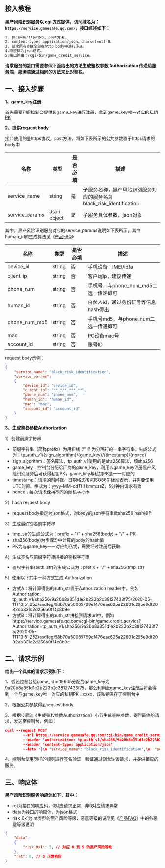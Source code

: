 ## 接入教程

**黑产风险识别服务以 cgi 方式提供，访问域名为：`https://service.gamesafe.qq.com/`，接口综述如下：**

```txt
1. 接口采用https协议，post方法。
2. content-type: application/json，charset=utf-8。
3. 请求所有参数全部在http body中进行传递。
4.响应体为json格式。
5.接口路由：/cgi-bin/game_credit_service。
```

**请求服务的接口需要参照下面给出的方法生成鉴权参数 Authorization 传递给服务端，服务端通过相同的方法来比对鉴权。**

## 一、接入步骤

**1、game_key注册**

首先需要利用控制台提供的[game_key](/#/console/overview)进行注册，拿到game_key唯一对应的[私钥PK](/#/console/overview)

**2、提供request body**

接口使用的是https协议，post方法，将如下表所示的公共参数置于https请求的body中

| 名称 | 类型 |  是否必填  |  描述  |
| ---- | ---- | ---- | ----- |
| service_name | string | 是 | 子服务名称，黑产风险识别服务对应的服务名为black_risk_identification |
| service_params | Json object | 是 | 子服务具体参数，json对象 |
	   
其中，黑产风险识别服务对应的service_params说明如下表所示，其中human_id的生成算法见《[产品FAQ](#/doc-center/0644750622aba96604b61430af6bb69f8792cbd9)》
	   
| 名称 | 类型 |  是否必填  |  描述  |
| ---- | ---- | ---- | ----- |
| device_id | string | 否 | 手机设备：IMEI/idfa |
| client_ip | string | 否 | 客户端ip，建议传递 |
| phone_num | string | 否 | 手机号，与phone_num_md5二选一传递即可 |
| human_id | string | 否 | 自然人id，通过身份证号等信息hash得出 |
| phone_num_md5 | string | 否 | 手机号md5，与phone_num二选一传递即可 |
| mac | string | 否 | PC设备mac号 |
| account_id | string | 否 | 账号ID |
	   
request body示例：
	   
```json
{
    "service_name": "black_risk_identification",
    "service_params": 
    {
        "device_id": "device_id",
        "client_ip": "**.***.***.**",
        "phone_num": "phone_num",
        "human_id": "human_id",
        "mac": "mac",
        "account_id": "account_id"
    }
}
```

**3、生成鉴权参数Authorization**

1）创建前缀字符串

- 前缀字符串（简称prefix）为用斜线 “/” 作为分隔符的一串字符串，生成公式为：tp_auth_v1/{sign_algorithm}/{game_key}/{timestamp}/{nonce}
- sign_algorithm：签名算法，tp_auth_v1使用的是sha256算法，填sha256
- game_key：控制台分配给厂商的game_key，利用该game_key注册黑产风险识别服务后可获得私钥PK，game_key与私钥PK是一一对应的
- timestamp：请求的时间戳。日期格式按照ISO8601标准表示，并需要使用UTC时间。格式为：yyyy-MM-ddTHH:mm:ssZ，5分钟内请求有效
- nonce：每次请求保持不同的随机字符串

2）hash request body

- request body指定为json格式，对body的json字符串做sha256 hash操作

3）生成最终签名前字符串

- tmp_str的生成公式为：prefix + "/" + sha256(body) + "/" + PK
- sha256(body)为步骤2)中计算的body的hash值
- PK为与game_key一一对应的私钥，需要经过注册后获取

4）生成签名与前缀字符串拼接的鉴权字符串

- 鉴权字符串(auth_str)的生成公式为：prefix + "/" + sha256(tmp_str)

5）使用以下其中一种方式生成 Authorization

- 方式A：将计算得出的auth_str置于Authorization header中，例如Authorization: tp_auth_v1/sha256/9a20b8a351d1e2b223b2c38127433f75/2020-05-11T13:51:25Z/asdfeg/68b70a50065789ef476eae625a22801c295e9df2082db331c2d256a0f14c8b9e
- 方式B：将计算得出的auth_str拼接到请求url中，例如https://service.gamesafe.qq.com/cgi-bin/game_credit_service?Authorization=tp_auth_v1/sha256/9a20b8a351d1e2b223b2c38127433f75/2020-05-11T13:51:25Z/asdfeg/68b70a50065789ef476eae625a22801c295e9df2082db331c2d256a0f14c8b9e

## 二、请求示例

**给出一个具体的请求示例如下：**

1、假设控制台给game_id = 19605分配的game_key为9a20b8a351d1e2b223b2c38127433f75，那么利用此game_key注册后将会得到一个与game_key唯一对应的私钥PK：xxxx，该私钥保存于控制台中

2、根据公共参数得到request body

3、根据步骤3:《生成鉴权参数Authorization》小节生成鉴权参数，得到最终的请求，发送至控制台，例如：

```json
curl --request POST
        --url https://service.gamesafe.qq.com/cgi-bin/game_credit_service
        --header 'authorization: tp_auth_v1/sha256/9a20b8a351d1e2b223b2c38127433f75/2020-06-15T08:09:32Z/asdfeg/68b70a50065789ef476eae625a22801c295e9df2082db331c2d256a0f14c8b9e'
        --header 'content-type: application/json'
        --data '{\n "service_name": "black_risk_identification",\n  "service_params":  {\n "device_id": "device_id",\n  "client_ip": "**.***.***.**",\n  "phone_num": "phone_num",\n  "human_id": "human_id",\n  "mac": "mac"\n  }\n}'

```

4、控制台使用同样的规则进行签名验证，验证通过则允许该请求，并提供相应的服务。

## 三、响应体

**黑产风险识别服务响应体如下，其中：**

- ret为接口的响应码，0对应请求正常，非0对应请求异常
- data为接口的响应体，为json格式
- risk_0x1为int类型的黑产风险等级，恶意等级的说明见《[产品FAQ](#/doc-center/0644750622aba96604b61430af6bb69f8792cbd9)》中的各恶意等级说明

```json
{
    "data": 
    {
        "risk_0x1": 5, // 对应 0 到 5 的黑产风险等级
    },
    "ret": 0, // 0 正常响应
}
```

